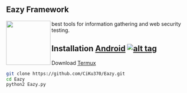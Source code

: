 <h2>Eazy Framework</h2>
<img align="left" width="120" height="120" src="https://i.imgur.com/63TSBiM.png">
<p>best tools for information gathering and web security testing.</p> 


## Installation [Android](https://wikipedia.org/wiki/Android) [![alt tag](https://cdn1.iconfinder.com/data/icons/logotypes/32/android-32.png)](https://fr.wikipedia.org/wiki/Android)
 
Download [Termux](https://play.google.com/store/apps/details?id=com.termux)
 
```bash
git clone https://github.com/CiKu370/Eazy.git
cd Eazy
python2 Eazy.py
```
